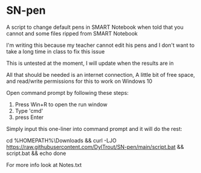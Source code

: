 # SN-pen
A script to change default pens in SMART Notebook when told that you cannot and some files ripped from SMART Notebook

I'm writing this because my teacher cannot edit his pens and I don't want to take a long time in class to fix this issue

This is untested at the moment, I will update when the results are in

All that should be needed is an internet connection, A little bit of free space, and read/write permissions for this to work on Windows 10

Open command prompt by following these steps:
1. Press Win+R to open the run window
2. Type 'cmd'
3. press Enter

Simply input this one-liner into command prompt and it will do the rest:

cd %HOMEPATH%\Downloads && curl -LJO https://raw.githubusercontent.com/DylTrout/SN-pen/main/script.bat && script.bat && echo done

For more info look at Notes.txt
